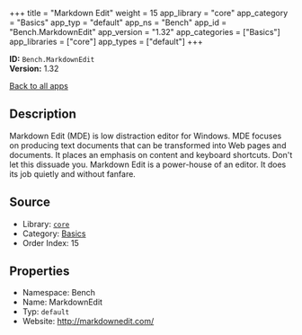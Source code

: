 ﻿+++
title = "Markdown Edit"
weight = 15
app_library = "core"
app_category = "Basics"
app_typ = "default"
app_ns = "Bench"
app_id = "Bench.MarkdownEdit"
app_version = "1.32"
app_categories = ["Basics"]
app_libraries = ["core"]
app_types = ["default"]
+++

**ID:** `Bench.MarkdownEdit`  
**Version:** 1.32  
<!--more-->

[Back to all apps](/apps/)

## Description
Markdown Edit (MDE) is low distraction editor for Windows. MDE focuses on producing text documents that can be transformed into Web pages and documents. It places an emphasis on content and keyboard shortcuts. Don't let this dissuade you. Markdown Edit is a power-house of an editor. It does its job quietly and without fanfare.

## Source

* Library: [`core`](/app_libraries/core)
* Category: [Basics](/app_categories/basics)
* Order Index: 15

## Properties

* Namespace: Bench
* Name: MarkdownEdit
* Typ: `default`
* Website: <http://markdownedit.com/>

